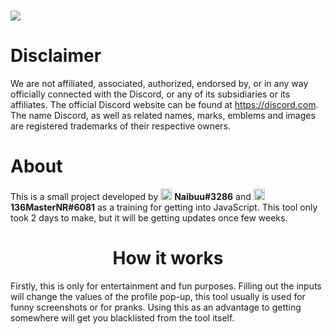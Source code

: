 # <img src="https://user-images.githubusercontent.com/81579850/166117986-2f851f36-f8b2-4da8-99c6-d547d63eded2.svg">
<h1>Disclaimer</h1>

We are not affiliated, associated, authorized, endorsed by, or in any way officially connected with the Discord, or any of its subsidiaries or its affiliates. The official Discord website can be found at https://discord.com. The name Discord, as well as related names, marks, emblems and images are registered trademarks of their respective owners. 

<h1>About</h1>

This is a small project developed by <img src="https://user-images.githubusercontent.com/81579850/166117752-a8194bed-18d4-40bf-b3ce-0ff6780c8df2.png" height="18px" width="18px"> <b>Naibuu#3286</b> and <img src="https://136masternr.github.io/Aternos-Moderators/assets/img/avatar/136masternr.png" height="18px" width="18px"> <b>136MasterNR#6081</b> as a training for getting into JavaScript. This tool only took 2 days to make, but it will be getting updates once few weeks.


<h1 style="text-align: center;">How it works</h1>

Firstly, this is only for entertainment and fun purposes. Filling out the inputs will change the values of the profile pop-up, this tool usually is used for funny screenshots or for pranks. Using this as an advantage to getting somewhere will get you blacklisted from the tool itself.
